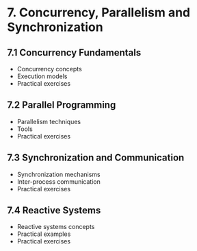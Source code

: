 # 7. Concurrency, Parallelism and Synchronization

## 7.1 Concurrency Fundamentals
- Concurrency concepts
- Execution models
- Practical exercises

## 7.2 Parallel Programming
- Parallelism techniques
- Tools
- Practical exercises

## 7.3 Synchronization and Communication
- Synchronization mechanisms
- Inter-process communication
- Practical exercises

## 7.4 Reactive Systems
- Reactive systems concepts
- Practical examples
- Practical exercises
